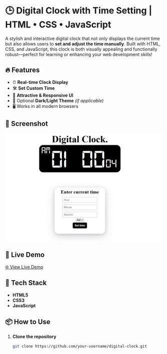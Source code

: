 # 🕒 Digital Clock with Time Setting | HTML • CSS • JavaScript

A stylish and interactive digital clock that not only displays the current time but also allows users to **set and adjust the time manually**. Built with HTML, CSS, and JavaScript, this clock is both visually appealing and functionally robust—perfect for learning or enhancing your web development skills!

## 🔥 Features

- ⏰ **Real-time Clock Display**
- 🛠️ **Set Custom Time**
- 💅 **Attractive & Responsive UI**
- 🌙 Optional **Dark/Light Theme** *(if applicable)*
- 🖥️ Works in all modern browsers

## 📸 Screenshot

> 

![Digital Clock Screenshot](Screenshot.png)

## 🚀 Live Demo

> 

[🌐 View Live Demo](https://your-live-demo-link.com)

## 🧰 Tech Stack

- **HTML5**
- **CSS3**
- **JavaScript**

## 📦 How to Use

1. **Clone the repository**
   ```bash
   git clone https://github.com/your-username/digital-clock.git
